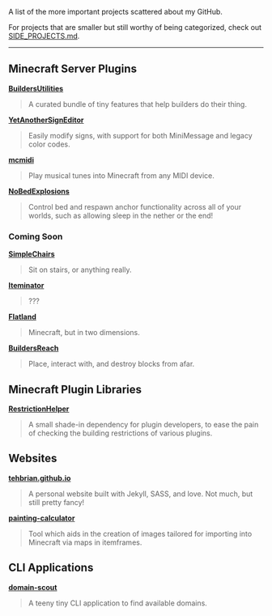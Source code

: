 A list of the more important projects scattered about my GitHub.

For projects that are smaller but still worthy of being categorized, check out [SIDE_PROJECTS.md](SIDE_PROJECTS.md).

---

## Minecraft Server Plugins

[**BuildersUtilities**][bu]

> A curated bundle of tiny features that help builders do their thing.

[**YetAnotherSignEditor**][yase]

> Easily modify signs, with support for both MiniMessage and legacy color codes.

[**mcmidi**][mcmidi]

> Play musical tunes into Minecraft from any MIDI device.

[**NoBedExplosions**][nbe]

> Control bed and respawn anchor functionality across all of your worlds, such as allowing sleep in the nether or the end!

[bu]: https://github.com/TehBrian/BuildersUtilities
[yase]: https://github.com/TehBrian/YetAnotherSignEditor
[mcmidi]: https://github.com/mcmidi-uwu
[nbe]: https://github.com/TehBrian/NoBedExplosions

### Coming Soon

[**SimpleChairs**][sc]

> Sit on stairs, or anything really.

[**Iteminator**][iteminator]

> ???

[**Flatland**][fl]

> Minecraft, but in two dimensions.

[**BuildersReach**][br]

> Place, interact with, and destroy blocks from afar.

[sc]: https://github.com/TehBrian/SimpleChairs
[iteminator]: https://github.com/TehBrian/Iteminator
[fl]: https://github.com/TehBrian/Flatland
[br]: https://github.com/TehBrian/BuildersReach

## Minecraft Plugin Libraries

[**RestrictionHelper**][rh]

> A small shade-in dependency for plugin developers, to ease the pain of checking the building restrictions of various plugins.

[rh]: https://github.com/TehBrian/RestrictionHelper

## Websites

[**tehbrian.github.io**][tehbrian]

> A personal website built with Jekyll, SASS, and love. Not much, but still pretty fancy!

[**painting-calculator**][pc]

> Tool which aids in the creation of images tailored for importing into Minecraft via maps in itemframes.

[tehbrian]: https://github.com/TehBrian/tehbrian.github.io
[pc]: https://github.com/TehBrian/painting-calculator

## CLI Applications

[**domain-scout**][ds]

> A teeny tiny CLI application to find available domains.

[ds]: https://github.com/TehBrian/domain-scout
